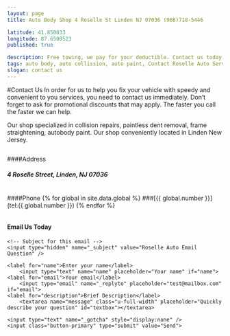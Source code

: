 ```yaml
---
layout: page
title: Auto Body Shop 4 Roselle St Linden NJ 07036 (908)718-5446

latitude: 41.850033
longitude: 87.6500523
published: true

description: Free towing, we pay for your deductible. Contact us today - Call, or email. (Web discounts may apply, call now) - Collision repairs, dent removal, body paint. Auto Body Shop 4 Roselle St Linden NJ 07036 (908)718-5446
tags: auto body, auto collission, auto paint, Contact Roselle Auto Service, dent, dent removal, dent repair, Email us, frame, frame straightening, linden, new jersey, nj, painting, paintless dent removal, Phone, removal, Repair, shop
slogan: contact us
---
```

<section>
<div class="row">
<div class="u-full-width">
#Contact Us
In order for us to help you fix your vehicle with speedy and convenient to you services, you need to contact us immediately. Don’t forget to ask for promotional discounts that may apply. The faster you call the faster we can help.

Our shop specialized in collision repairs, paintless dent removal, frame straightening, autobody paint. Our shop conveniently located in Linden New Jersey.
</div>
</div>
<div class="row center">
<div class="one-half column">

####Address
##### 4 Roselle Street, Linden, NJ 07036
</div>
<div class="one-half column">

####Phone
{% for global in site.data.global %} 
###[{{ global.number }}](tel:{{ global.number }})
{% endfor %}

</div>


#### Email Us Today
<form method="POST" action="//formspree.io/xdesigns@gmail.com">

	<!-- Subject for this email -->
	<input type="hidden" name="_subject" value="Roselle Auto Email Question" />

	<label for="name">Enter your name</label>
    	<input type="text" name="name" placeholder="Your name" if="name">
    <label for="email">Your email</label>
    	<input type="email" name="_replyto" placeholder="test@mailbox.com" if="email">
    <label for="description">Brief Description</label>
    	<textarea name="message" class="u-full-width" placeholder="Quickly describe your question" id="textbox"></textarea>

    <input type="text" name="_gotcha" style="display:none" />
    <input class="button-primary" type="submit" value="Send">

</form>
</div>

</section>